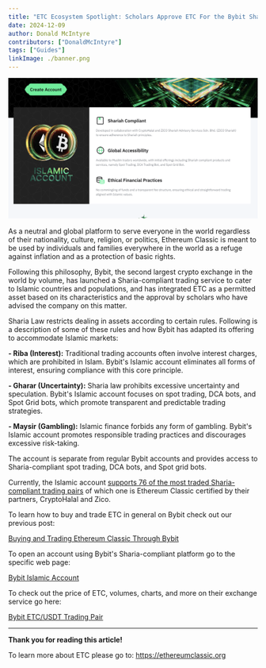 ```yaml
---
title: "ETC Ecosystem Spotlight: Scholars Approve ETC For the Bybit Sharia Compliant Trading Platform"
date: 2024-12-09
author: Donald McIntyre
contributors: ["DonaldMcIntyre"]
tags: ["Guides"]
linkImage: ./banner.png
---
```


![](./banner.png)

As a neutral and global platform to serve everyone in the world regardless of their nationality, culture, religion, or politics, Ethereum Classic is meant to be used by individuals and families everywhere in the world as a refuge against inflation and as a protection of basic rights.

Following this philosophy, Bybit, the second largest crypto exchange in the world by volume, has launched a Sharia-compliant trading service to cater to Islamic countries and populations, and has integrated ETC as a permitted asset based on its characteristics and the approval by scholars who have advised the company on this matter.

Sharia Law restricts dealing in assets according to certain rules. Following is a description of some of these rules and how Bybit has adapted its offering to accommodate Islamic markets: 

**- Riba (Interest):** Traditional trading accounts often involve interest charges, which are prohibited in Islam. Bybit's Islamic account eliminates all forms of interest, ensuring compliance with this core principle.

**- Gharar (Uncertainty):** Sharia law prohibits excessive uncertainty and speculation. Bybit's Islamic account focuses on spot trading, DCA bots, and Spot Grid bots, which promote transparent and predictable trading strategies.

**- Maysir (Gambling):** Islamic finance forbids any form of gambling. Bybit's Islamic account promotes responsible trading practices and discourages excessive risk-taking.

The account is separate from regular Bybit accounts and provides access to Sharia-compliant spot trading, DCA bots, and Spot grid bots. 

Currently, the Islamic account [supports 76 of the most traded Sharia-compliant trading pairs](https://www.bybit.com/en/shariahCompliant/tokenCertification) of which one is Ethereum Classic certified by their partners, CryptoHalal and Zico.

To learn how to buy and trade ETC in general on Bybit check out our previous post:

[Buying and Trading Ethereum Classic Through Bybit](https://ethereumclassic.org/blog/2024-06-05-buying-and-trading-ethereum-classic-through-bybit)

To open an account using Bybit's Sharia-compliant platform go to the specific web page:

[Bybit Islamic Account](https://www.bybit.com/en/shariahCompliant/)

To check out the price of ETC, volumes, charts, and more on their exchange service go here:

[Bybit ETC/USDT Trading Pair](https://www.bybit.com/en/trade/spot/ETC/USDT)

---

**Thank you for reading this article!**

To learn more about ETC please go to: https://ethereumclassic.org
